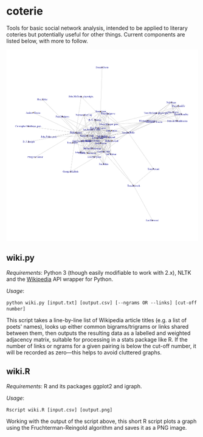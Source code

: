 # coterie

Tools for basic social network analysis, intended to be applied to literary coteries but potentially useful for other things. Current components are listed below, with more to follow.

![Example output: poets from *The New Poetry* (1966 edn., ed. by Al Alvarez) and *Children of Albion* (1969, ed. by Michael Horovitz) with at least eight shared links between their Wikipedia articles.](example.png)

## wiki.py

*Requirements*: Python 3 (though easily modifiable to work with 2.x), NLTK and the [Wikipedia](https://github.com/goldsmith/Wikipedia) API wrapper for Python.

*Usage*:

    python wiki.py [input.txt] [output.csv] [--ngrams OR --links] [cut-off number]

This script takes a line-by-line list of Wikipedia article titles (e.g. a list of poets' names), looks up either common bigrams/trigrams or links shared between them, then outputs the resulting data as a labelled and weighted adjacency matrix, suitable for processing in a stats package like R. If the number of links or ngrams for a given pairing is below the cut-off number, it will be recorded as zero&mdash;this helps to avoid cluttered graphs.

## wiki.R

*Requirements*: R and its packages ggplot2 and igraph.

*Usage*:

    Rscript wiki.R [input.csv] [output.png]

Working with the output of the script above, this short R script plots a graph using the Fruchterman-Reingold algorithm and saves it as a PNG image.
